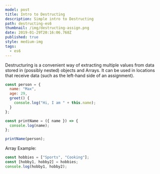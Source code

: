```yaml
---
model: post
title: Intro to Destructing
description: Simple intro to Destructing
path: destructing-es6
thumbnail: /img/destructing-assign.png
date: 2019-01-29T20:16:06.768Z
published: true
style: medium-img
tags:
  - es6
---
```


Destructuring is a convenient way of extracting multiple values from data stored in (possibly nested) objects and Arrays. It can be used in locations that receive data (such as the left-hand side of an assignment).

```jsx
const person = {
  name: "Max",
  age: 29,
  greet() {
    console.log("Hi, I am " + this.name);
  }
};

const printName = ({ name }) => {
  console.log(name);
};

printName(person);
```

Array Example:

```jsx
const hobbies = ["Sports", "Cooking"];
const [hobby1, hobby2] = hobbies;
console.log(hobby1, hobby2);
```
